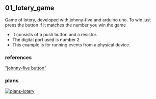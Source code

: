 ## 01_lotery_game

Game of lotery, developed with johnny-five and arduino uno. To win just press the button if it matches the number you win the game

- It consists of a push button and a resistor.
- The digital port used is number 2
- This example is for running events from a physical device. 

### references
["johnny-five button"](http://johnny-five.io/examples/button/)


### plans
[![plans-lotery](http://johnny-five.io/img/breadboard/button.png)](http://johnny-five.io/img/breadboard/button.png)


